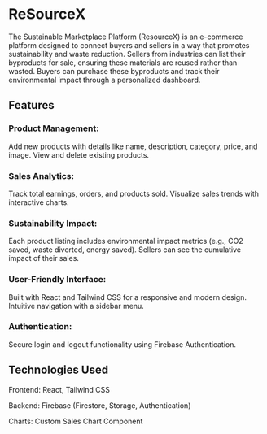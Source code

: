 # ReSourceX

The Sustainable Marketplace Platform (ResourceX) is an e-commerce platform designed to connect buyers and sellers in a way that promotes sustainability and waste reduction. Sellers from industries can list their byproducts for sale, ensuring these materials are reused rather than wasted. Buyers can purchase these byproducts and track their environmental impact through a personalized dashboard.

## Features
### Product Management:

Add new products with details like name, description, category, price, and image.
View and delete existing products.

### Sales Analytics:

Track total earnings, orders, and products sold.
Visualize sales trends with interactive charts.

### Sustainability Impact:

Each product listing includes environmental impact metrics (e.g., CO2 saved, waste diverted, energy saved).
Sellers can see the cumulative impact of their sales.

### User-Friendly Interface:

Built with React and Tailwind CSS for a responsive and modern design.
Intuitive navigation with a sidebar menu.

### Authentication:
Secure login and logout functionality using Firebase Authentication.

## Technologies Used
Frontend: React, Tailwind CSS

Backend: Firebase (Firestore, Storage, Authentication)

Charts: Custom Sales Chart Component
